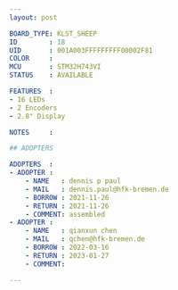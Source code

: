 ```yaml
---
layout: post

BOARD_TYPE: KLST_SHEEP
ID        : 18
UID       : 001A003FFFFFFFFF00002F81
COLOR     : 
MCU       : STM32H743VI
STATUS    : AVAILABLE

FEATURES  :
- 16 LEDs
- 2 Encoders
- 2.8" Display

NOTES     :

## ADOPTERS

ADOPTERS  :
- ADOPTER :
    - NAME   : dennis p paul
    - MAIL   : dennis.paul@hfk-bremen.de
    - BORROW : 2021-11-26
    - RETURN : 2021-11-26
    - COMMENT: assembled
- ADOPTER :
    - NAME   : qianxun chen
    - MAIL   : qchen@hfk-bremen.de
    - BORROW : 2022-03-16
    - RETURN : 2023-01-27
    - COMMENT: 

---
```


